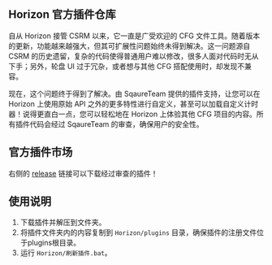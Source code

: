 ## Horizon 官方插件仓库

自从 Horizon 接管 CSRM 以来，它一直是广受欢迎的 CFG 文件工具。随着版本的更新，功能越来越强大，但其可扩展性问题始终未得到解决。这一问题源自 CSRM 的历史遗留，复杂的代码使得普通用户难以修改，很多人面对代码时无从下手；另外，轮盘 UI 过于冗杂，或者想与其他 CFG 搭配使用时，却发现不兼容。

现在，这个问题终于得到了解决。由 SqaureTeam 提供的插件支持，让您可以在 Horizon 上使用原始 API 之外的更多特性进行自定义，甚至可以加载自定义计时器！说得更直白一点，您可以轻松地在 Horizon 上体验其他 CFG 项目的内容。所有插件代码会经过 SqaureTeam 的审查，确保用户的安全性。

## 官方插件市场

右侧的 [release](#) 链接可以下载经过审查的插件！

## 使用说明

1. 下载插件并解压到文件夹。
2. 将插件文件夹内的内容复制到 `Horizon/plugins` 目录，确保插件的注册文件位于plugins根目录。
3. 运行 `Horizon/刷新插件.bat`。

